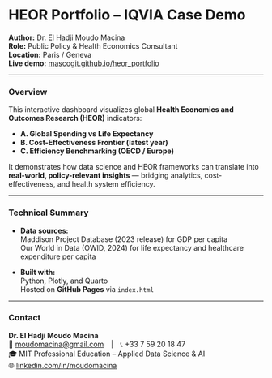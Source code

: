 # HEOR Portfolio – IQVIA Case Demo

**Author:** Dr. El Hadji Moudo Macina  
**Role:** Public Policy & Health Economics Consultant  
**Location:** Paris / Geneva  
**Live demo:** [mascogit.github.io/heor_portfolio](https://mascogit.github.io/heor_portfolio/)

---

### Overview
This interactive dashboard visualizes global **Health Economics and Outcomes Research (HEOR)** indicators:
- **A. Global Spending vs Life Expectancy**
- **B. Cost-Effectiveness Frontier (latest year)**
- **C. Efficiency Benchmarking (OECD / Europe)**

It demonstrates how data science and HEOR frameworks can translate into **real-world, policy-relevant insights** — bridging analytics, cost-effectiveness, and health system efficiency.

---

### Technical Summary
- **Data sources:**  
  Maddison Project Database (2023 release) for GDP per capita  
  Our World in Data (OWID, 2024) for life expectancy and healthcare expenditure per capita  

- **Built with:**  
  Python, Plotly, and Quarto  
  Hosted on **GitHub Pages** via `index.html`

---

### Contact
**Dr. El Hadji Moudo Macina**  
📧 moudomacina@gmail.com | 📞 +33 7 59 20 18 47  
🎓 MIT Professional Education – Applied Data Science & AI  
🌐 [linkedin.com/in/moudomacina](https://www.linkedin.com/in/elhadjimoudomacinaphd/)
